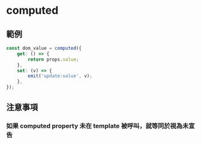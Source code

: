 # computed

## 範例

```js
const dom_value = computed({
    get: () => {
        return props.value;
    },
    set: (v) => {
        emit('update:value', v);
    },
});
```

## 注意事項

### 如果 computed property 未在 template 被呼叫，就等同於視為未宣告


